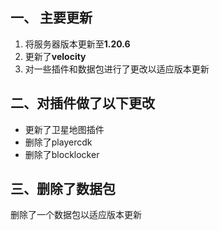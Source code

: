 ## 一、 主要更新
1. 将服务器版本更新至**1.20.6**
2. 更新了**velocity**
3. 对一些插件和数据包进行了更改以适应版本更新
## 二、对插件做了以下更改
- 更新了卫星地图插件
- 删除了playercdk
- 删除了blocklocker
## 三、删除了数据包
删除了一个数据包以适应版本更新